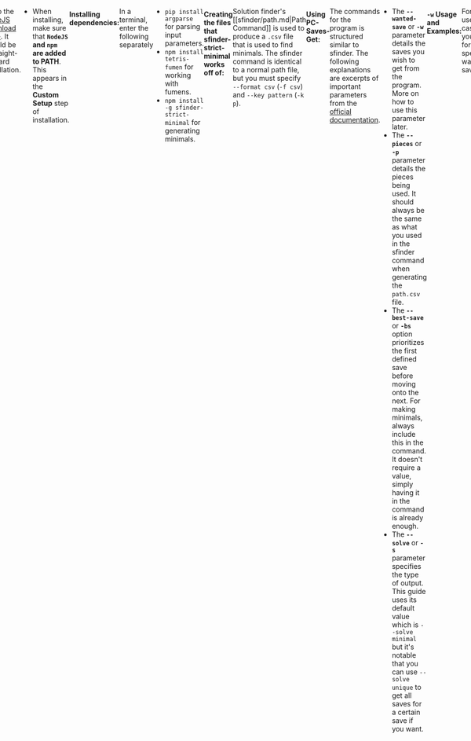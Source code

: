 ```yaml
---
title: Save Minimals
tags:
- Guide
- Minimals
- Solution Finder
---
```

<meta name="description" content="Description, installation, and usage of a program to find the smallest covering set for different saves for a setup with Marfung37's PC-Saves-Get program." />
<style>
header{max-width: 700px; left: 50%; transform: translateX(-50%); padding: 0 2em;}
body{display: flex; justify-content: center;}
.singlePage{width: -webkit-fill-available; max-width: 700px;}
.minimal-graphic{
    display: flex;
    align-items: center;
    justify-content: center;
}
.arrow{font-size: 1.5em; margin: 0.5em;}
@media all and (max-width: 600px){
    .minimal-graphic{flex-direction: column;}
    .arrow{transform: rotate(90deg);}
}
</style>

## Save Minimals
Save minimals are strict minimals, but **saved pieces are prioritized**. That means the program would rather settle for a 3-solution set that has 100% Save <span class="mino">T</span> over a 2-solution set that has 100% Save <span class="mino">O</span> (if you tell it to do so).

The program currently being used can prioritize multiple saves. If you ask for save <span class="mino">T</span> then <span class="mino">O</span> minimals, the solution set will maximize save <span class="mino">T</span> before finding solutions with the next specified save, and so on.
<div class="minimal-graphic">
<table style="width: auto;">
    <tr><th colspan=6>Solution Covers</th></tr>
    <tr style="height: 25px">
        <td style="padding: 0 1ch;">Solution A (Saves <span class="mino">O</span>)</td>
        <td style="width: 25px; padding: 0; background: var(--callout-note)"></td>
        <td style="width: 25px; padding: 0; background: var(--callout-note)"></td>
        <td style="width: 25px; padding: 0; background: var(--callout-note)"></td>
        <td style="width: 25px; padding: 0;"></td>
        <td style="width: 25px; padding: 0;"></td>
    </tr>
    <tr style="height: 25px">
        <td style="padding: 0 1ch;">Solution B (Saves <span class="mino">T</span>)</td>
        <td style="width: 25px; padding: 0; background: var(--callout-note)"></td>
        <td style="width: 25px; padding: 0;"></td>
        <td style="width: 25px; padding: 0; background: var(--callout-note)"></td>
        <td style="width: 25px; padding: 0;"></td>
        <td style="width: 25px; padding: 0;"></td>
    </tr>
    <tr style="height: 25px">
        <td style="padding: 0 1ch;">Solution C (Saves <span class="mino">T</span>)</td>
        <td style="width: 25px; padding: 0;"></td>
        <td style="width: 25px; padding: 0; background: var(--callout-note)"></td>
        <td style="width: 25px; padding: 0; background: var(--callout-note)"></td>
        <td style="width: 25px; padding: 0;"></td>
        <td style="width: 25px; padding: 0;"></td>
    </tr>
    <tr style="height: 25px">
        <td style="padding: 0 1ch;">Solution D (Saves <span class="mino">O</span>)</td>
        <td style="width: 25px; padding: 0;"></td>
        <td style="width: 25px; padding: 0;"></td>
        <td style="width: 25px; padding: 0;"></td>
        <td style="width: 25px; padding: 0; background: var(--callout-note)"></td>
        <td style="width: 25px; padding: 0; background: var(--callout-note)"></td>
    </tr>
    <tr style="height: 25px">
        <td style="padding: 0 1ch;">Solution E (Saves <span class="mino">T</span>)</td>
        <td style="width: 25px; padding: 0;"></td>
        <td style="width: 25px; padding: 0;"></td>
        <td style="width: 25px; padding: 0;"></td>
        <td style="width: 25px; padding: 0; background: var(--callout-note)"></td>
        <td style="width: 25px; padding: 0; background: var(--callout-note)"></td>
    </tr>
</table>
<div><p class="arrow">></p></div>
<table style="width: auto;">
    <tr><th colspan=6>Saves</th></tr>
    <tr style="height: 25px">
        <td style="width: 25px; padding: 0; background: var(--callout-bug)"></td>
        <td style="width: 25px; padding: 0; background: var(--callout-bug)"></td>
        <td style="width: 25px; padding: 0; background: var(--callout-bug)"></td>
        <td style="width: 25px; padding: 0;"></td>
        <td style="width: 25px; padding: 0;"></td>
    </tr>
    <tr style="height: 25px">
        <td style="width: 25px; padding: 0; background: var(--callout-done)"></td>
        <td style="width: 25px; padding: 0;"></td>
        <td style="width: 25px; padding: 0; background: var(--callout-done)"></td>
        <td style="width: 25px; padding: 0;"></td>
        <td style="width: 25px; padding: 0;"></td>
    </tr>
    <tr style="height: 25px">
        <td style="width: 25px; padding: 0;"></td>
        <td style="width: 25px; padding: 0; background: var(--callout-done)"></td>
        <td style="width: 25px; padding: 0; background: var(--callout-done)"></td>
        <td style="width: 25px; padding: 0;"></td>
        <td style="width: 25px; padding: 0;"></td>
    </tr>
    <tr style="height: 25px">
        <td style="width: 25px; padding: 0;"></td>
        <td style="width: 25px; padding: 0;"></td>
        <td style="width: 25px; padding: 0;"></td>
        <td style="width: 25px; padding: 0; background: var(--callout-bug)"></td>
        <td style="width: 25px; padding: 0; background: var(--callout-bug)"></td>
    </tr>
    <tr style="height: 25px">
        <td style="width: 25px; padding: 0;"></td>
        <td style="width: 25px; padding: 0;"></td>
        <td style="width: 25px; padding: 0;"></td>
        <td style="width: 25px; padding: 0; background: var(--callout-done)"></td>
        <td style="width: 25px; padding: 0; background: var(--callout-done)"></td>
    </tr>
</table>
</div>

___
## Finding Save Minimals
Save minimals are currently being found using [Marfung37](https://github.com/Marfung37/)'s [PC-Saves-Get](https://github.com/Marfung37/PC-Saves-Get) program. It requires Python3 and NodeJS and will work off of sfinder's [[sfinder/path.md|Path Command]] the same way [[sfinder/strict minimals|strict minimals]] do.

#### Downloading Python3:
Go to the [Python3 download page](https://www.python.org/downloads/). It should be a straight-forward installation.
- When installing, **make sure that the option to `Add python.exe to PATH` is enabled** during installation.

#### Downloading NodeJS:
Go to the [NodeJS download page](https://nodejs.org/en/download/). It should be a straight-forward installation.
- When installing, make sure that **`NodeJS` and `npm` are added to PATH**. This appears in the **Custom Setup** step of installation.

#### Installing dependencies:
In a terminal, enter the following separately
- `pip install argparse` for parsing input parameters.
- `npm install tetris-fumen` for working with fumens.
- `npm install -g sfinder-strict-minimal` for generating minimals.

#### Creating the files that sfinder-strict-minimal works off of:
Solution finder's [[sfinder/path.md|Path Command]] is used to produce a `.csv` file that is used to find minimals. The sfinder command is identical to a normal path file, but you must specify `--format csv` (`-f csv`) and `--key pattern` (`-k p`).

#### Using PC-Saves-Get:
The commands for the program is structured similar to sfinder. The following explanations are excerpts of important parameters from the [official documentation](https://github.com/Marfung37/PC-Saves-Get/blob/main/README.md).
```{title="Example sfinder-saves.py Command"}
py sfinder-saves.py filter -w [Wanted Saves] -p [Pieces Used]
```
- The **`--wanted-save`** or **`-w`** parameter details the saves you wish to get from the program. More on how to use this parameter later.
- The **`--pieces`** or **`-p`** parameter details the pieces being used. It should always be the same as what you used in the sfinder command when generating the `path.csv` file.
- The **`--best-save`** or **`-bs`** option prioritizes the first defined save before moving onto the next. For making minimals, always include this in the command. It doesn't require a value, simply having it in the command is already enough.
- The **`--solve`** or **`-s`** parameter specifies the type of output. This guide uses its default value which is `--solve minimal` but it's notable that you can use `--solve unique` to get all saves for a certain save if you want.

#### **`-w`** Usage and Examples:
For most use cases, all you need for specifying wanted saves are:
- **`-w "I,LS,LSZ"`** a plain list of saves you wish to get. These are prioritized according to what's written first.
    - If the path.csv file saves more pieces than specified in the `-w` parameter, it'll find all saves that include those pieces: **`-w "I"`** may match `TILJ`, `ISZO`, `ILSZ` etc. while **`-w "LSZ"`** may match `TLSZ`,`LSZO`, etc.
- **`-w "!O"`** the "NOT" operator (`!`). It negates the given specification.
    - As an example, using **`-w "!O"`** will match `TISZ`, `LJSZ`, etc.-- any save that does not contain <span class="mino">O</span>.
- **`-w "S||Z"`** the "OR" operator (`||`). It joins two or more saves into a single item, removing prioritization between them.
    - As an example, using **`-w "T,O"`** may find a 3-solution set that saves 100% Save <span class="mino">T</span>, while **`-w "T||O"`** may find a 2-solution set that saves 50% <span class="mino">T</span> and 50% <span class="mino">O</span>.
___
## Example Path and Filter Commands
<div class="minimal-graphic" style="display: flex; align-items: center;">
<p>Here's an example run on how to get save minimals starting from generating the path file. We'll be getting the Save <span class="mino">O</span> minimals for a three-piece 2nd PC setup. This setup in particular has 100% Save <span class="mino">O</span> potential.</p>
<div style="flex-shrink: 0"><figfumen clipboard="false">v115@LhA8GeC8FeD8AeD8JeAgH</fumen></div>
</div>

Don't forget `-f csv` and `-k p`. Take note of the `-p` parameter as this will be also used in the filter command. This should create a file in the `/output/` folder named `path.csv`.
```{title="Example Path Command"}
Input:
java -jar sfinder.jar path -t v115@LhA8GeC8FeD8AeD8JeAgH -p T,*! -f csv -k p

Output:
...
perfect clear percent
  -> success = 100.00% (5040/5040)
```

From this you can already find minimals. Don't forget `-bs` and to re-use the `-p` parameter that was used in the path command.
```{title="Example Filter Command"}
py sfinder-saves.py filter -w 'O' -p T,*! -bs
```

The resulting minimals should be the following:
<div style="text-align: center">
<br>
<figfumen src="v115@9gywR4whBthlxwR4A8whg0BtglxwC8whi0glwwD8wh?D8JeAgWaAWBwKB3ngHBFbcRASUzABWIaHBQecRAylAAA" clipboard="false" size=15>
<figfumen src="v115@9gilR4whzwglAtR4A8whg0ywBtC8whi0wwAtD8whD8?JeAgWaAV+f2A1ngHBFbcRASEROBSOaHBQecRAylAAA" clipboard="false" size=15>
<br>
<figfumen src="v115@9gilR4whwwi0glAtR4A8whywg0BtC8whzwAtD8whD8?JeAgWaA0FIOByngHBFbcRASEhHBQRaHBQecRAylAAA" clipboard="false" size=15>
<figfumen src="v115@9gywR4whgli0xwR4A8whglBtg0xwC8whhlBtwwD8wh?D8JeAgWaAUBwKB3ngHBFbcRASExABVLaHBQecRAylAAA" clipboard="false" size=15>
</div>

The setup also has a 42.46% chance for saving <span class="mino">T</span>, so here's a second example filter command:
```{title="Example Filter Command"}
py sfinder-saves.py filter -w 'T,O' -p T,*! -bs
```

The resulting minimals should be the following. If you double-check with cover, this set does max out the setup's potential 42.46% save <span class="mino">T</span> before filling in the rest of the missing cover with save <span class="mino">O</span>.
<br>
<div style="text-align: center">
<figfumen src="v115@9gBtywwhh0R4wwBtwwA8whg0R4glxwC8whg0ilwwD8?whD8JeAgWaA0CwKB2ngHBFbcRASEJEBQLaHBQecRAylAAA" clipboard="false" size=15>
<figfumen src="v115@9gywR4whBthlxwR4A8whg0BtglxwC8whi0glwwD8wh?D8JeAgWaA08HOB1ngHBFbcRASEZ9AwPaHBQecRAylAAA" clipboard="false" size=15>
<figfumen src="v115@9gywR4whgli0xwR4A8whglBtg0xwC8whhlBtwwD8wh?D8JeAgWaAT4f2A4ngHBFbcRAS0eHBRRaHBQecRAylAAA" clipboard="false" size=15>
<figfumen src="v115@9gwhh0R4Btilwhg0R4A8wwBtRpwhg0C8xwglRpwhD8?wwD8JeAgWaASEYHB3ngHBFbcRAS0GEBUIaHBQecRAylAAA" clipboard="false" size=15>
<figfumen src="v115@9gilR4whi0wwglAtR4A8whRpxwBtC8whRpg0wwAtD8?whD8JeAgWZAxFg2A1ngHBFbcRAS0ILBwmv2AUo78AZAAAA" clipboard="false" size=15>
<figfumen src="v115@9gilR4i0RpglAtR4A8wwzhBtC8xwg0RpAtD8wwD8Je?AgWYAZlf9AFrnRASo78AYe22AvfEEBwnAVB" clipboard="false" size=15>
<figfumen src="v115@9gilR4wwzhglAtR4A8i0RpBtC8xwg0RpAtD8wwD8Je?AgWYASFrRBFrnRASo78A45o2AvfEEBwnAVB" clipboard="false" size=15>
</div>
<hr>
<div class="credits">
	<div class="stat">
		<h4>Credits</h4>
		<ul>
			<li><strong>Writer</strong>: Hsterts</li>
			<li><strong>Consultation</strong>: Marfung37, smdbs, torchlight</li>
		</ul>
		<h4>References</h4>
		<ul>
			<li>
                <strong>Save Minimals</strong>: <a href="https://github.com/marfung27/">Marfung37</a><br>
                <ul><li><a href="https://github.com/marfung37/PC-Saves-Get/">PC-Saves-Get</a></li></ul>
            </li>
		</ul>
	</div>
</div>